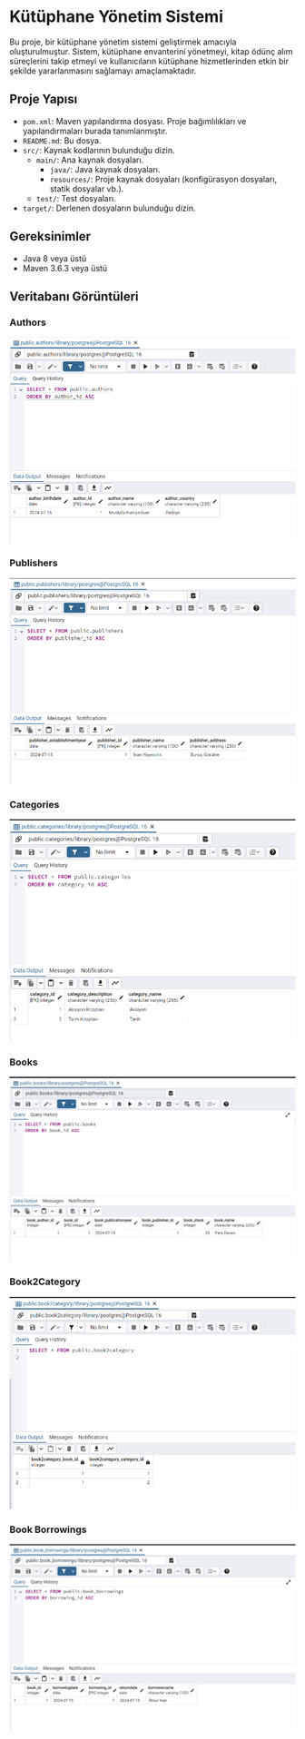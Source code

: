 # Kütüphane Yönetim Sistemi

Bu proje, bir kütüphane yönetim sistemi geliştirmek amacıyla oluşturulmuştur. Sistem, kütüphane envanterini yönetmeyi, kitap ödünç alım süreçlerini takip etmeyi ve kullanıcıların kütüphane hizmetlerinden etkin bir şekilde yararlanmasını sağlamayı amaçlamaktadır.

## Proje Yapısı

- `pom.xml`: Maven yapılandırma dosyası. Proje bağımlılıkları ve yapılandırmaları burada tanımlanmıştır.
- `README.md`: Bu dosya.
- `src/`: Kaynak kodlarının bulunduğu dizin.
    - `main/`: Ana kaynak dosyaları.
        - `java/`: Java kaynak dosyaları.
        - `resources/`: Proje kaynak dosyaları (konfigürasyon dosyaları, statik dosyalar vb.).
    - `test/`: Test dosyaları.
- `target/`: Derlenen dosyaların bulunduğu dizin.

## Gereksinimler

- Java 8 veya üstü
- Maven 3.6.3 veya üstü

## Veritabanı Görüntüleri
### Authors
![authors tablosu](assets/authors.png)

### Publishers
![publishers tablosu](assets/publishers.png)

### Categories
![categories tablosu](assets/categories.png)

### Books
![books tablosu](assets/books.png)

### Book2Category
![book2category tablosu](assets/book2category.png)

### Book Borrowings
![book_borrowings tablosu](assets/book_borrowings.png)